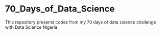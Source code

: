 # 70_Days_of_Data_Science
This repository presents codes from my 70 days of data science challenge with Data Science Nigeria
